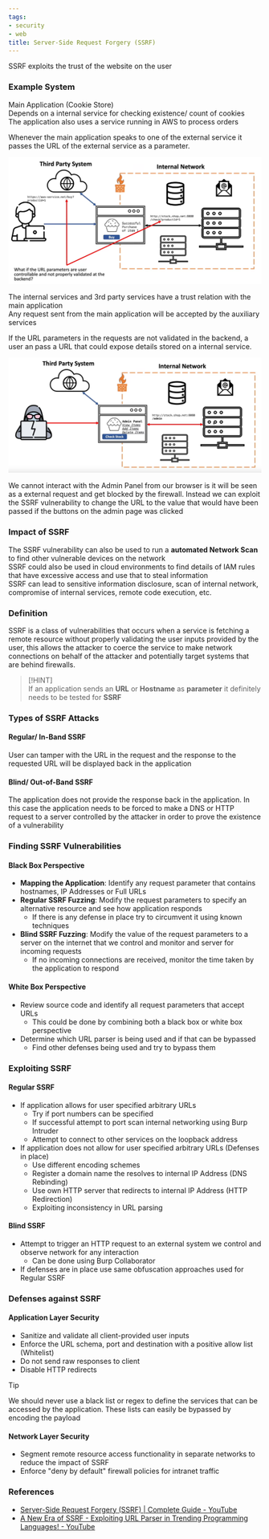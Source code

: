 ```yaml
---
tags:
- security
- web
title: Server-Side Request Forgery (SSRF)
---
```


SSRF exploits the trust of the website on the user
### Example System

Main Application (Cookie Store)  
Depends on a internal service for checking existence/ count of cookies  
The application also uses a service running in AWS to process orders  

Whenever the main application speaks to one of the external service it passes the URL of the external service as a parameter.

![Cause of SSRF Vulnerability](../images/ssrf-cause.png)

The internal services and 3rd party services have a trust relation with the main application  
Any request sent from the main application will be accepted by the auxiliary services

If the URL parameters in the requests are not validated in the backend, a user an pass a URL that could expose details stored on a internal service.

![Exploiting an SSRF Vulnerability](../images/ssrf-attack.png)

We cannot interact with the Admin Panel from our browser is it will be seen as a external request and get blocked by the firewall. Instead we can exploit the SSRF vulnerability to change the URL to the value that would have been passed if the buttons on the admin page was clicked

### Impact of SSRF

The SSRF vulnerability can also be used to run a **automated Network Scan** to find other vulnerable devices on the network  
SSRF could also be used in cloud environments to find details of IAM rules that have excessive access and use that to steal information  
SSRF can lead to sensitive information disclosure, scan of internal network, compromise of internal services, remote code execution, etc.

### Definition

SSRF is a class of vulnerabilities that occurs when a service is fetching a remote resource without properly validating the user inputs provided by the user, this allows the attacker to coerce the service to make network connections on behalf of the attacker and potentially target systems that are behind firewalls. 

> [!HINT]  
> If an application sends an **URL** or **Hostname** as **parameter** it definitely needs to be tested for **SSRF**

### Types of SSRF Attacks

#### Regular/ In-Band SSRF
User can tamper with the URL in the request and the response to the requested URL will be displayed back in the application

#### Blind/ Out-of-Band SSRF
The application does not provide the response back in the application. In this case the application needs to be forced to make a DNS or HTTP request to a server controlled by the attacker in order to prove the existence of a vulnerability

### Finding SSRF Vulnerabilities

#### Black Box Perspective

* **Mapping the Application**: Identify any request parameter that contains hostnames, IP Addresses or Full URLs
* **Regular SSRF Fuzzing**: Modify the request parameters to specify an alternative resource and see how application responds
	- If there is any defense in place try to circumvent it using known techniques
* **Blind SSRF Fuzzing**: Modify the value of the request parameters to a server on the internet that we control and monitor and server for incoming requests
	- If no incoming connections are received, monitor the time taken by the application to respond

#### White Box Perspective

* Review source code and identify all request parameters that accept URLs
	- This could be done by combining both a black box or white box perspective
* Determine which URL parser is being used and if that can be bypassed
	- Find other defenses being used and try to bypass them

### Exploiting SSRF

#### Regular SSRF

* If application allows for user specified arbitrary URLs
	- Try if port numbers can be specified
	- If successful attempt to port scan internal networking using Burp Intruder
	- Attempt to connect to other services on the loopback address
* If application does not allow for user specified arbitrary URLs (Defenses in place)
	- Use different encoding schemes
	- Register a domain name the resolves to internal IP Address (DNS Rebinding)
	- Use own HTTP server that redirects to internal IP Address (HTTP Redirection)
	- Exploiting inconsistency in URL parsing

#### Blind SSRF

* Attempt to trigger an HTTP request to an external system we control and observe network for any interaction
	- Can be done using Burp Collaborator
* If defenses are in place use same obfuscation approaches used for Regular SSRF

### Defenses against SSRF

#### Application Layer Security

* Sanitize and validate all client-provided user inputs
* Enforce the URL schema, port and destination with a positive allow list (Whitelist)
* Do not send raw responses to client
* Disable HTTP redirects

> [!TIP]
> We should never use a black list or regex to define the services that can be accessed by the application. These lists can easily be bypassed by encoding the payload


#### Network Layer Security

* Segment remote resource access functionality in separate networks to reduce the impact of SSRF
* Enforce "deny by default" firewall policies for intranet traffic

### References

* [Server-Side Request Forgery (SSRF) | Complete Guide - YouTube](https://www.youtube.com/watch?v=ih5R_c16bKc&t=914s)
* [A New Era of SSRF - Exploiting URL Parser in Trending Programming Languages! - YouTube](https://www.youtube.com/watch?v=voTHFdL9S2k)
